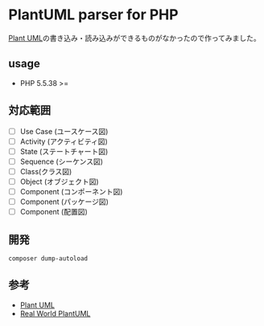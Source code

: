 # PlantUML parser for PHP

[Plant UML](http://plantuml.com/ja/)の書き込み・読み込みができるものがなかったので作ってみました。

## usage
* PHP 5.5.38 >=

## 対応範囲

* [ ] Use Case (ユースケース図)
* [ ] Activity (アクティビティ図)
* [ ] State (ステートチャート図)	
* [ ] Sequence (シーケンス図)
* [ ] Class(クラス図)
* [ ] Object	(オブジェクト図)
* [ ] Component	(コンポーネント図)
* [ ] Component	(パッケージ図)
* [ ] Component	(配置図)

## 開発
```
composer dump-autoload
```

## 参考
* [Plant UML](http://plantuml.com/ja/)
* [Real World PlantUML](https://real-world-plantuml.com/)